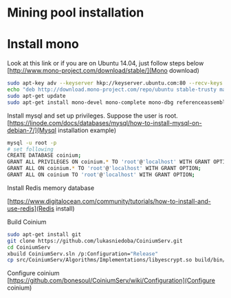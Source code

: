 Mining pool installation
====================

# Install mono

Look at this link or if you are on Ubuntu 14.04, just follow steps below
[http://www.mono-project.com/download/stable/](Mono download)

```bash
sudo apt-key adv --keyserver hkp://keyserver.ubuntu.com:80 --recv-keys 3FA7E0328081BFF6A14DA29AA6A19B38D3D831EF
echo "deb http://download.mono-project.com/repo/ubuntu stable-trusty main" | sudo tee /etc/apt/sources.list.d/mono-official-stable.list
sudo apt-get update
sudo apt-get install mono-devel mono-complete mono-dbg referenceassemblies-pcl mono-xsp4 ca-certificates-mono
```

Install mysql and set up privileges. Suppose the user is root.
[https://linode.com/docs/databases/mysql/how-to-install-mysql-on-debian-7/](Mysql installation example)

```bash
mysql -u root -p
# set following
CREATE DATABASE coinium;
GRANT ALL PRIVILEGES ON coinium.* TO 'root'@'localhost' WITH GRANT OPTION;
GRANT ALL ON coinium.* TO 'root'@'localhost' WITH GRANT OPTION;
GRANT ALL ON coinium TO 'root'@'localhost' WITH GRANT OPTION;
```

Install Redis memory database

[https://www.digitalocean.com/community/tutorials/how-to-install-and-use-redis](Redis install)

Build Coinium

```bash
sudo apt-get install git
git clone https://github.com/lukasniedoba/CoiniumServ.git
cd CoiniumServ
xbuild CoiniumServ.sln /p:Configuration="Release"
cp src/CoiniumServ/Algorithms/Implementations/libyescrypt.so build/bin/Release
```
Configure coinium
[https://github.com/bonesoul/CoiniumServ/wiki/Configuration](Configure coinium)
